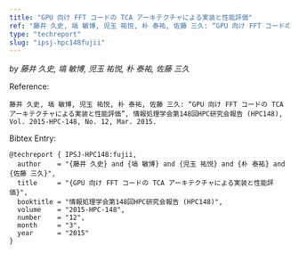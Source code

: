 ```yaml
---
title: "GPU 向け FFT コードの TCA アーキテクチャによる実装と性能評価"
ref: "藤井 久史, 塙 敏博, 児玉 祐悦, 朴 泰祐, 佐藤 三久: “GPU 向け FFT コードの TCA アーキテクチャによる実装と性能評価”, 情報処理学会第148回HPC研究会報告 (HPC148), Vol. 2015-HPC-148, No. 12, Mar. 2015."
type: "techreport"
slug: "ipsj-hpc148fujii"
---
```


_by 藤井 久史, 塙 敏博, 児玉 祐悦, 朴 泰祐, 佐藤 三久_

Reference:

```
藤井 久史, 塙 敏博, 児玉 祐悦, 朴 泰祐, 佐藤 三久: “GPU 向け FFT コードの TCA アーキテクチャによる実装と性能評価”, 情報処理学会第148回HPC研究会報告 (HPC148), Vol. 2015-HPC-148, No. 12, Mar. 2015.
```

Bibtex Entry:

```
@techreport { IPSJ-HPC148:fujii,
  author    = "{藤井 久史} and {塙 敏博} and {児玉 祐悦} and {朴 泰祐} and {佐藤 三久}",
  title     = "{GPU 向け FFT コードの TCA アーキテクチャによる実装と性能評価}",
  booktitle = "情報処理学会第148回HPC研究会報告 (HPC148)",
  volume    = "2015-HPC-148",
  number    = "12",
  month     = "3",
  year      = "2015"
}
```
